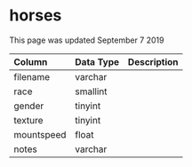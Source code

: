 # horses

This page was updated September 7 2019

| Column | Data Type | Description |
| :--- | :--- | :--- |
| filename | varchar |  |
| race | smallint |  |
| gender | tinyint |  |
| texture | tinyint |  |
| mountspeed | float |  |
| notes | varchar |  |

